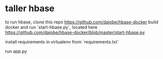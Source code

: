 # taller hbase

to run hbase, clone this repo https://github.com/dajobe/hbase-docker build docker and run ´start-hbase.py´, located here https://github.com/dajobe/hbase-docker/blob/master/start-hbase.py

install requirements in virtualenv from ´requirements.txt´

run app.py